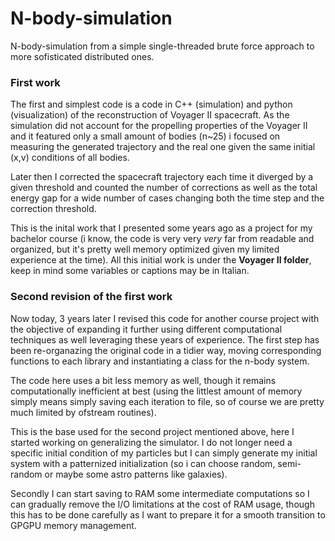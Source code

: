 # N-body-simulation
N-body-simulation from a simple single-threaded brute force approach to more sofisticated distributed ones.


### First work
The first and simplest code is a code in C++ (simulation) and python (visualization) of the reconstruction of Voyager II spacecraft.
As the simulation did not account for the propelling properties of the Voyager II and it featured only a small amount of bodies (n~25) i focused on measuring the generated trajectory and the real one given the same initial (x,v) conditions of all bodies.

Later then I corrected the spacecraft trajectory each time it diverged by a given threshold and counted the number of corrections as well as the total energy gap for a wide number of cases changing both the time step and the correction threshold.

This is the inital work that I presented some years ago as a project for my bachelor course (i know, the code is very very *very* far from readable and organized, but it's pretty well memory optimized given my limited experience at the time).
All this initial work is under the **Voyager II folder**, keep in mind some variables or captions may be in Italian.


### Second revision of the first work
Now today, 3 years later I revised this code for another course project with the objective of expanding it further using different computational techniques as well leveraging these years of experience.
The first step has been re-organazing the original code in a tidier way, moving corresponding functions to each library and instantiating a class for the n-body system.

The code here uses a bit less memory as well, though it remains computationally inefficient at best (using the littlest amount of memory simply means simply saving each iteration to file, so of course we are pretty much limited by ofstream routines).

This is the base used for the second project mentioned above, here I started working on generalizing the simulator.
I do not longer need a specific initial condition of my particles but I can simply generate my initial system with a patternized initialization (so i can choose random, semi-random or maybe some astro patterns like galaxies).

Secondly I can start saving to RAM some intermediate computations so I can gradually remove the I/O limitations at the cost of RAM usage, though this has to be done carefully as I want to prepare it for a smooth transition to GPGPU memory management.


